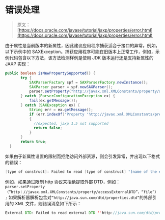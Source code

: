 # 错误处理

> 原文： [https://docs.oracle.com/javase/tutorial/jaxp/properties/error.html](https://docs.oracle.com/javase/tutorial/jaxp/properties/error.html)

由于属性是当前版本的新属性，因此建议应用程序捕获适合于接口的异常，例如，以下示例中的 SAXException。捕获应用程序可能在旧版本上正常工作，例如，示例代码包含以下方法，该方法检测样例是使用 JDK 版本运行还是支持新属性的 JAXP 实现：

```java
public boolean isNewPropertySupported() {
       try {
           SAXParserFactory spf = SAXParserFactory.newInstance();
           SAXParser parser = spf.newSAXParser();
           parser.setProperty("http://javax.xml.XMLConstants/property/accessExternalDTD", "file");
       } catch (ParserConfigurationException ex) {
           fail(ex.getMessage());
       } catch (SAXException ex) {
           String err = ex.getMessage();
           if (err.indexOf("Property 'http://javax.xml.XMLConstants/property/accessExternalDTD' is not recognized.") > -1)
           {
             //expected, jaxp 1.5 not supported
             return false;
           }
       }
       return true;
  }

```

如果由于新属性设置的限制而拒绝访问外部资源，则会引发异常，并出现以下格式的错误：

```java
[type of construct]: Failed to read [type of construct] "[name of the external resource]", because "[type of restriction]" access is not allowed due to restriction set by the [property name] property.

```

例如，如果通过限制 http 协议来拒绝提取外部 DTD，例如： `parser.setProperty（“http：//javax.xml.XMLConstants/property/accessExternalDTD”，“file”）;` 如果解析器解析包含对`“http://java.sun.com/dtd/properties.dtd”`的外部引用的 XML 文件，则错误消息如下所示：

```java
External DTD: Failed to read external DTD ''http://java.sun.com/dtd/properties.dtd'', because ''http'' access is not allowed due to restriction set by the accessExternalDTD property.

```